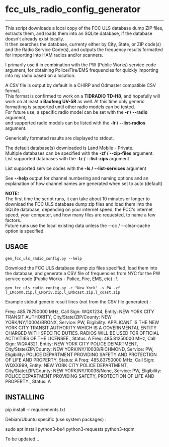 # fcc_uls_radio_config_generator
--------------

This script downloads a local copy of the FCC ULS database dump ZIP files, extracts them, and loads them into an SQLite database, if the database doesn't already exist locally.\
It then searches the database, currenty either by City, State, or ZIP code(s) and the Radio Service Code(s), and outputs the frequency results formatted for importing into HAM radios and/or scanners.

I primarily use it in combination with the PW (Public Works) service code argument, for obtaining Police/Fire/EMS frequencies for quickly importing into my radio based on a location. 

A CSV file is output by default in a CHIRP and Odmaster compatible CSV format.\
This format is confirmed to work on a **TIDRADIO TD-H8**, and hopefully will work on at least a **Baofeng UV-5R** as well.
At this time only generic formatting is supported until other radio models can be tested.\
For future use, a specific radio model can be set with the **-r / --radio** argument,\
and supported radio models can be listed with the **-lr / --list-radios** argument.

Generically formated results are displayed to stdout.

The default database(s) downloaded is Land Mobile - Private.\
Multiple databases can be specified with the **-zf / --zip-files** argument.\
List supported databases with the **-lz / --list-zips** argument

List supported service codes with the **-ls / --list-services** argument

See **--help** output for channel numbering and naming options and an explanation of how channel names are generated when set to auto (default)

**NOTE:**\
  The first time the script runs, it can take about 10 minutes or longer to download the FCC ULS database dump zip files and load them into the SQLite database, depending on your internet speed, the FCC's internet speed, your computer, and how many files are requested, to name a few factors.\
  Future runs use the local existing data unless the --cc / --clear-cache option is specified.

USAGE
-----
    gen_fcc_uls_radio_config.py --help

Download the FCC ULS database dump zip files specified, load them into the database, and generate a CSV file of frequencies from NYC for the PW service code (Public Works - Police, Fire, EMS, etc) : \

    gen_fcc_uls_radio_config.py -c "New York" -s PW -zf l_LMcomm.zip,l_LMpriv.zip,l_LMbcast.zip,l_coast.zip

Example stdout generic result lines (not from the CSV file generated) :

Freq: 485.78750000 MHz, Call Sign: WQX1234, Entity: NEW YORK CITY TRANSIT AUTHORITY, City/State/ZIP/County: NEW YORK/NY/10004/BRONX, Service: PW, Eligibility: APPLICANT IS THE NEW YORK CITY TRANSIT AUTHORITY WHICH IS A GOVERNMENTAL ENTITY CHARGED WITH SPECIFIC DUTIES. RADIOS WILL BE USED FOR OFFICIAL ACTIVITIES OF THE LICENSEE., Status: A
Freq: 485.81250000 MHz, Call Sign: WQX4321, Entity: NEW YORK CITY POLICE DEPARTMENT, City/State/ZIP/County: NEW YORK/NY/10038/RICHMOND, Service: PW, Eligibility: POLICE DEPARTMENT PROVIDING SAFETY AND PROTECTION OF LIFE AND PROPERTY, Status: A
Freq: 485.83750000 MHz, Call Sign: WQXX999, Entity: NEW YORK CITY POLICE DEPARTMENT, City/State/ZIP/County: NEW YORK/NY/10038/None, Service: PW, Eligibility: POLICE DEPARTMENT PROVIDING SAFETY, PROTECTION OF LIFE AND PROPERTY., Status: A

INSTALLING
-----------------------

pip install -r requirements.txt

Debian/Ubuntu specific (use system packages) : 

sudo apt install python3-bs4 python3-requests python3-tqdm

To be updated...

